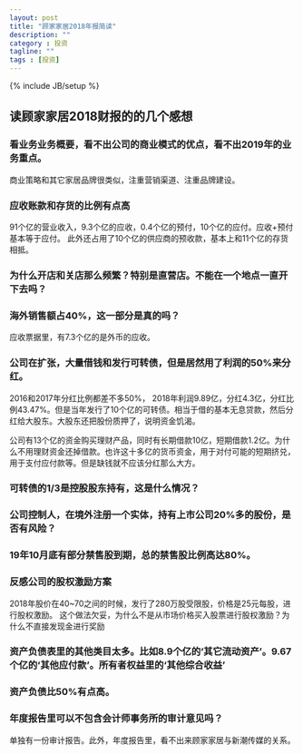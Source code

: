 ```yaml
---
layout: post
title: "顾家家居2018年报简读"
description: ""
category : 投资
tagline: ""
tags : [投资]
---
```

{% include JB/setup %}



## 读顾家家居2018财报的的几个感想

### 看业务业务概要，看不出公司的商业模式的优点，看不出2019年的业务重点。

商业策略和其它家居品牌很类似，注重营销渠道、注重品牌建设。

### 应收账款和存货的比例有点高

91个亿的营业收入，9.3个亿的应收，0.4个亿的预付，10个亿的应付。应收+预付基本等于应付。
此外还占用了10个亿的供应商的预收款，基本上和11个亿的存货相抵。


### 为什么开店和关店那么频繁？特别是直营店。不能在一个地点一直开下去吗？


### 海外销售额占40%，这一部分是真的吗？

应收票据里，有7.3个亿的是外币的应收。

### 公司在扩张，大量借钱和发行可转债，但是居然用了利润的50%来分红。

2016和2017年分红比例都差不多50%， 2018年利润9.89亿，分红4.3亿，分红比例43.47%。但是当年发行了10个亿的可转债。相当于借的基本无息贷款，然后分红给大股东。大股东还把股份质押了，说明资金饥渴。

公司有13个亿的资金购买理财产品，同时有长期借款10亿，短期借款1.2亿。为什么不用理财资金还掉借款。也许这十多亿的货币资金，用于对付可能的短期挤兑，用于支付应付款等。但是缺钱就不应该分红那么大方。

### 可转债的1/3是控股股东持有，这是什么情况？

### 公司控制人，在境外注册一个实体，持有上市公司20%多的股份，是否有风险？

### 19年10月底有部分禁售股到期，总的禁售股比例高达80%。

### 反感公司的股权激励方案

2018年股价在40~70之间的时候，发行了280万股受限股，价格是25元每股，进行股权激励。
这个做法欠妥，为什么不是从市场价格买入股票进行股权激励？为什么不直接发现金进行奖励

### 资产负债表里的其他类目太多。比如8.9个亿的‘其它流动资产’。9.67个亿的‘其他应付款’。所有者权益里的‘其他综合收益’

### 资产负债比50%有点高。

### 年度报告里可以不包含会计师事务所的审计意见吗？

单独有一份审计报告。此外，年度报告里，看不出来顾家家居与新潮传媒的关系。
